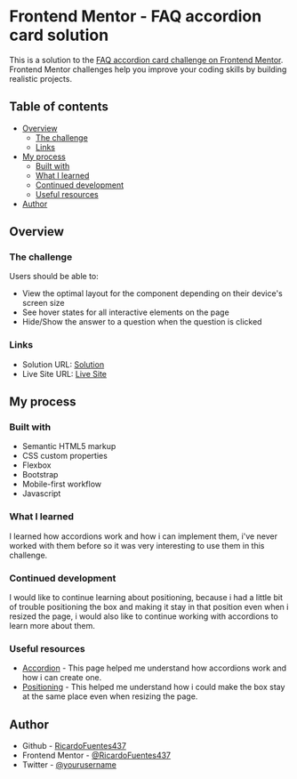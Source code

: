 # Frontend Mentor - FAQ accordion card solution

This is a solution to the [FAQ accordion card challenge on Frontend Mentor](https://www.frontendmentor.io/challenges/faq-accordion-card-XlyjD0Oam). Frontend Mentor challenges help you improve your coding skills by building realistic projects. 

## Table of contents

- [Overview](#overview)
  - [The challenge](#the-challenge)
  - [Links](#links)
- [My process](#my-process)
  - [Built with](#built-with)
  - [What I learned](#what-i-learned)
  - [Continued development](#continued-development)
  - [Useful resources](#useful-resources)
- [Author](#author)

## Overview

### The challenge

Users should be able to:

- View the optimal layout for the component depending on their device's screen size
- See hover states for all interactive elements on the page
- Hide/Show the answer to a question when the question is clicked

### Links

- Solution URL: [Solution](https://github.com/RicardoFuentes437/faq-accordion-card-main)
- Live Site URL: [Live Site](https://ricardofuentes437.github.io/faq-accordion-card-main/)

## My process

### Built with

- Semantic HTML5 markup
- CSS custom properties
- Flexbox
- Bootstrap
- Mobile-first workflow
- Javascript

### What I learned

I learned how accordions work and how i can implement them, i've never worked with them before so it was very interesting to use them in this challenge.

### Continued development

I would like to continue learning about positioning, because i had a little bit of trouble positioning the box and making it stay in that position even when i resized the page, i would also like to continue working with accordions to learn more about them.

### Useful resources

- [Accordion](https://www.w3schools.com/howto/howto_js_accordion.asp) - This page helped me understand how accordions work and how i can create one.
- [Positioning](https://stackoverflow.com/questions/15221579/resize-img-using-absolute-positioning) - This helped me understand how i could make the box stay at the same place even when resizing the page.

## Author

- Github - [RicardoFuentes437](https://github.com/RicardoFuentes437)
- Frontend Mentor - [@RicardoFuentes437](https://www.frontendmentor.io/profile/RicardoFuentes437)
- Twitter - [@yourusername](https://www.twitter.com/yourusername)
